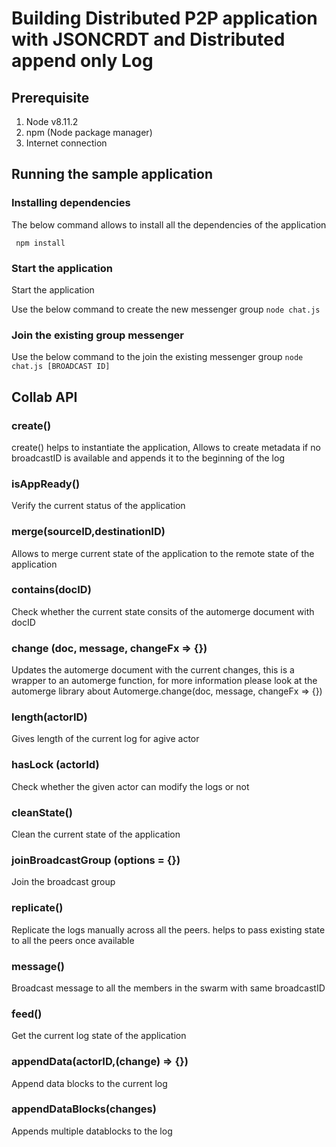 # Building Distributed P2P application with JSONCRDT and Distributed append only Log

## Prerequisite

1. Node v8.11.2
2. npm (Node package manager)
3. Internet connection

## Running the sample application

### Installing dependencies

The below command allows to install all the dependencies of the application

``` npm install```

### Start the application

Start the application

Use the below command to create the new messenger group
``` node chat.js ```

### Join the existing group messenger

Use the below command to the join the existing messenger group
``` node chat.js [BROADCAST ID] ```


## Collab API

### create()

create() helps to instantiate the application, Allows to create metadata if no broadcastID is available and appends it to the beginning of the log

### isAppReady()

Verify the current status of the application


### merge(sourceID,destinationID)

Allows to merge current state of the application to the remote state of the application

### contains(docID)

Check whether the current state consits of the automerge document with docID


### change (doc, message, changeFx => {})

Updates the automerge document with the current changes, this is a wrapper to an automerge function, for more information please look at the automerge library about Automerge.change(doc, message, changeFx => {})

### length(actorID)

Gives length of the current log for agive actor

### hasLock (actorId) 

Check whether the given actor can modify the logs or not

### cleanState()

Clean the current state of the application

### joinBroadcastGroup (options = {})

Join the  broadcast group 

### replicate()

Replicate the logs manually across all the peers.
helps to pass existing state to all the peers once available

### message()

Broadcast message to all the members in the swarm with same broadcastID

### feed()

Get the current log state of the application

### appendData(actorID,(change) => {})

Append data blocks to the current log

### appendDataBlocks(changes) 

Appends multiple datablocks to the log







